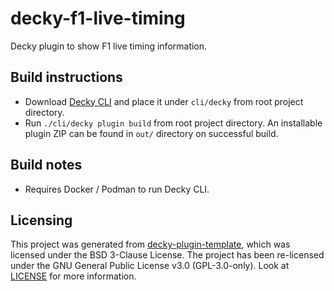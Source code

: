 # decky-f1-live-timing
Decky plugin to show F1 live timing information.

## Build instructions
* Download [Decky CLI](https://github.com/SteamDeckHomebrew/cli/) and place it under `cli/decky` from root project directory.
* Run `./cli/decky plugin build` from root project directory. An installable plugin ZIP can be found in `out/` directory on successful build.

## Build notes
* Requires Docker / Podman to run Decky CLI.

## Licensing
This project was generated from [decky-plugin-template](https://github.com/SteamDeckHomebrew/decky-plugin-template/), which was licensed under the BSD 3-Clause License. The project has been re-licensed under the GNU General Public License v3.0 (GPL-3.0-only). Look at [LICENSE](./LICENSE) for more information.
